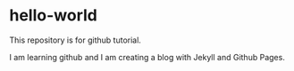 # hello-world
This repository is for github tutorial.

I am learning github and I am creating a blog with Jekyll and Github Pages.
